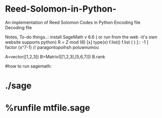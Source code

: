 # Reed-Solomon-in-Python-
An implementation of Reed Solomon Codes in Python 
Encoding file
Decoding file

Notes, To-do things..:
install SageMath v 6.6 ( or run from the web -it's own website supports python)
R.<x>= Z mod (6) [x]
type(x)
f.list()
f.list ( ) [:: -1 ]
factor (x^7-1) // paragontopoihsh poluwnumou

A=vector([1,2,3])
B=Matrix([[1,2,3],[5,6,7]])
B.rank

#how to run sagemath:
# ./sage
# %runfile mtfile.sage
